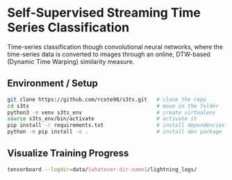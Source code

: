 # Self-Supervised Streaming Time Series Classification

Time-series classification though convolutional neural networks, where the time-series data is converted to images through an online, DTW-based (Dynamic Time Warping) similarity measure. 

## Environment / Setup

```bash
git clone https://github.com/rcote98/s3ts.git   # clone the repo
cd s3ts                                         # move in the folder
python3 -m venv s3ts_env                        # create virtualenv
source s3ts_env/bin/activate                    # activate it
pip install -r requirements.txt                 # install dependencies
python -m pip install -e .                      # install dev package
```

## Visualize Training Progress
```bash
tensorboard --logdir=data/[whatever-dir-name]/lightning_logs/
```